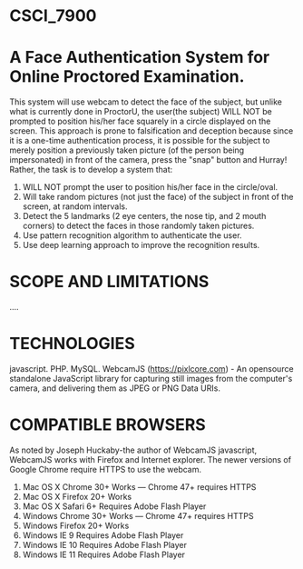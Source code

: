 # CSCI_7900
# A Face Authentication System for Online Proctored Examination. 
This system will use webcam to detect the face of the subject, but unlike what is currently done in ProctorU, the user(the subject) WILL NOT be prompted to position his/her face squarely in a circle displayed on the screen. This approach is prone to falsification and deception because since it is a one-time authentication process, it is possible for the subject to merely position a previously taken picture (of the person being impersonated) in front of the camera, press the "snap" button and Hurray! 
Rather, the task is to develop a system that:
1. WILL NOT prompt the user to position his/her face in the circle/oval.
2. Will take random pictures (not just the face) of the subject in front of the screen, at random intervals.
3. Detect the 5 landmarks (2 eye centers, the nose tip, and 2 mouth corners) to detect the faces in those randomly taken pictures.
5. Use pattern recognition algorithm to authenticate the user.
6. Use deep learning approach to improve the recognition results.

# SCOPE AND LIMITATIONS
....

# TECHNOLOGIES 
javascript.
PHP.
MySQL.
WebcamJS (https://pixlcore.com) - An opensource standalone JavaScript library for capturing still images from the computer's camera, and delivering them as JPEG or PNG Data URIs. 

# COMPATIBLE BROWSERS
As noted by Joseph Huckaby-the author of WebcamJS javascript, WebcamJS works with Firefox and Internet explorer. The newer versions of Google Chrome require HTTPS to use the webcam.  
1. Mac OS X	    Chrome 30+	    Works — Chrome 47+ requires HTTPS
2. Mac OS X	    Firefox 20+   	Works
3. Mac OS X	    Safari 6+	      Requires Adobe Flash Player
4. Windows	      Chrome 30+	    Works — Chrome 47+ requires HTTPS
5. Windows	      Firefox 20+	    Works
6. Windows	      IE 9	          Requires Adobe Flash Player
7. Windows	      IE 10	          Requires Adobe Flash Player
9. Windows	      IE 11	          Requires Adobe Flash Player
